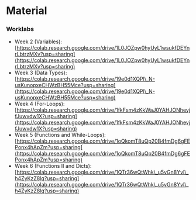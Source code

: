 # Material

### Worklabs

* Week 2 (Variables): [https://colab.research.google.com/drive/1L0JOZpw0hyUyL1wsukfDEYnrLbtrzMXv?usp=sharing](https://colab.research.google.com/drive/1L0JOZpw0hyUyL1wsukfDEYnrLbtrzMXv?usp=sharing)
* Week 3 (Data Types): [https://colab.research.google.com/drive/19e0d1XQPl\_N-usKunopxeCHWzBH55Mce?usp=sharing](https://colab.research.google.com/drive/19e0d1XQPl\_N-usKunopxeCHWzBH55Mce?usp=sharing)
* Week 4 (For-Loops): [https://colab.research.google.com/drive/1fkFsm4zKkWaJ0YAHJONhevjfJuwvdw1X?usp=sharing](https://colab.research.google.com/drive/1fkFsm4zKkWaJ0YAHJONhevjfJuwvdw1X?usp=sharing)
* Week 5 (Functions and While-Loops): [https://colab.research.google.com/drive/1oQkomT8uQp20B4fmDg6gFEPonx4hApZm?usp=sharing](https://colab.research.google.com/drive/1oQkomT8uQp20B4fmDg6gFEPonx4hApZm?usp=sharing)
* Week 6 (Functions II and Dicts): [https://colab.research.google.com/drive/1QTr36wQtWhk\_u5vGn8Yvl\_h4ZyKzZ8lq?usp=sharing](https://colab.research.google.com/drive/1QTr36wQtWhk\_u5vGn8Yvl\_h4ZyKzZ8lq?usp=sharing)
